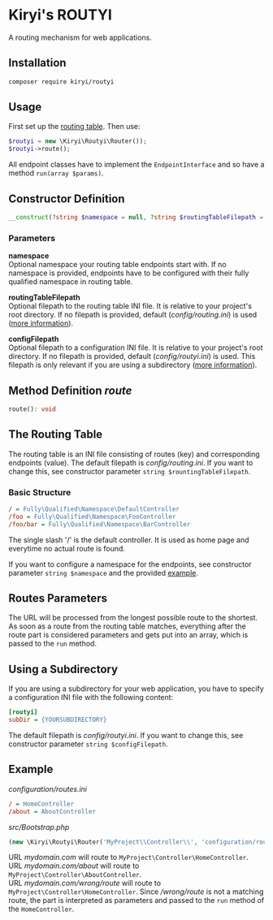 # Kiryi's ROUTYI
A routing mechanism for web applications.

## Installation
```bash
composer require kiryi/routyi
```

## Usage
First set up the [routing table](#the-routing-table). Then use:
```php
$routyi = new \Kiryi\Routyi\Router());
$routyi->route();
```
All endpoint classes have to implement the `EndpointInterface` and so have a method `run(array $params)`.

## Constructor Definition
```php
__construct(?string $namespace = null, ?string $routingTableFilepath = null, ?string $configFilepath = null)
```
### Parameters
**namespace**  
Optional namespace your routing table endpoints start with. If no namespace is provided, endpoints have to be configured with their fully qualified namespace in routing table.  

**routingTableFilepath**  
Optional filepath to the routing table INI file. It is relative to your project's root directory. If no filepath is provided, default (*config/routing.ini*) is used ([more information](#the-routing-table)).  

**configFilepath**  
Optional filepath to a configuration INI file. It is relative to your project's root directory. If no filepath is provided, default (*config/routyi.ini*) is used. This filepath is only relevant if you are using a subdirectory ([more information](#using-a-subdirectory)).

## Method Definition *route*
```php
route(): void
```

## The Routing Table
The routing table is an INI file consisting of routes (key) and corresponding endpoints (value). The default filepath is *config/routing.ini*. If you want to change this, see constructor parameter `string $rountingTableFilepath`.

### Basic Structure
```ini
/ = Fully\Qualified\Namespace\DefaultController
/foo = Fully\Qualified\Namespace\FooController
/foo/bar = Fully\Qualified\Namespace\BarController
```
The single slash '/' is the default controller. It is used as home page and everytime no actual route is found.

If you want to configure a namespace for the endpoints, see constructor parameter `string $namespace` and the provided [example](#example).

## Routes Parameters
The URL will be processed from the longest possible route to the shortest. As soon as a route from the routing table matches, everything after the route part is considered parameters and gets put into an array, which is passed to the `run` method.

## Using a Subdirectory
If you are using a subdirectory for your web application, you have to specify a configuration INI file with the following content:
```ini
[routyi]
subDir = {YOURSUBDIRECTORY}
```

The default filepath is *config/routyi.ini*. If you want to change this, see constructor parameter `string $configFilepath`.

## Example
*configuration/routes.ini*
```ini
/ = HomeController
/about = AboutController
```
*src/Bootstrap.php*
```php
(new \Kiryi\Routyi\Router('MyProject\\Controller\\', 'configuration/routes.ini'))->route();
```
URL *mydomain.com* will route to `MyProject\Controller\HomeController`.  
URL *mydomain.com/about* will route to `MyProject\Controller\AboutController`.  
URL *mydomain.com/wrong/route* will route to `MyProject\Controller\HomeController`. Since */wrong/route* is not a matching route, the part is interpreted as parameters and passed to the `run` method of the `HomeController`.
